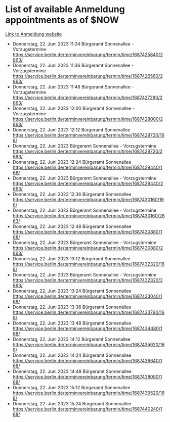# List of available Anmeldung appointments as of $NOW
[Link to Anmeldung website](https://service.berlin.de/terminvereinbarung/termin/tag.php?termin=1&anliegen[]=120686&dienstleisterlist=122210,122217,327316,122219,327312,122227,327314,122231,327346,122243,327348,122254,122252,329742,122260,329745,122262,329748,122271,327278,122273,327274,122277,327276,330436,122280,327294,122282,327290,122284,327292,122291,327270,122285,327266,122286,327264,122296,327268,150230,329760,122297,327286,122294,327284,122312,329763,122314,329775,122304,327330,122311,327334,122309,327332,317869,122281,327352,122279,329772,122283,122276,327324,122274,327326,122267,329766,122246,327318,122251,327320,122257,327322,122208,327298,122226,327300&herkunft=http%3A%2F%2Fservice.berlin.de%2Fdienstleistung%2F120686%2F)
- Donnerstag, 22. Juni 2023 11:24 Bürgeramt Sonnenallee - Vorzugstermine https://service.berlin.de/terminvereinbarung/termin/time/1687425840/2863/
- Donnerstag, 22. Juni 2023 11:36 Bürgeramt Sonnenallee - Vorzugstermine https://service.berlin.de/terminvereinbarung/termin/time/1687426560/2863/
- Donnerstag, 22. Juni 2023 11:48 Bürgeramt Sonnenallee - Vorzugstermine https://service.berlin.de/terminvereinbarung/termin/time/1687427280/2863/
- Donnerstag, 22. Juni 2023 12:00 Bürgeramt Sonnenallee - Vorzugstermine https://service.berlin.de/terminvereinbarung/termin/time/1687428000/2863/
- Donnerstag, 22. Juni 2023 12:12 Bürgeramt Sonnenallee https://service.berlin.de/terminvereinbarung/termin/time/1687428720/168/
- Donnerstag, 22. Juni 2023  Bürgeramt Sonnenallee - Vorzugstermine https://service.berlin.de/terminvereinbarung/termin/time/1687428720/2863/
- Donnerstag, 22. Juni 2023 12:24 Bürgeramt Sonnenallee https://service.berlin.de/terminvereinbarung/termin/time/1687429440/168/
- Donnerstag, 22. Juni 2023  Bürgeramt Sonnenallee - Vorzugstermine https://service.berlin.de/terminvereinbarung/termin/time/1687429440/2863/
- Donnerstag, 22. Juni 2023 12:36 Bürgeramt Sonnenallee https://service.berlin.de/terminvereinbarung/termin/time/1687430160/168/
- Donnerstag, 22. Juni 2023  Bürgeramt Sonnenallee - Vorzugstermine https://service.berlin.de/terminvereinbarung/termin/time/1687430160/2863/
- Donnerstag, 22. Juni 2023 12:48 Bürgeramt Sonnenallee https://service.berlin.de/terminvereinbarung/termin/time/1687430880/168/
- Donnerstag, 22. Juni 2023  Bürgeramt Sonnenallee - Vorzugstermine https://service.berlin.de/terminvereinbarung/termin/time/1687430880/2863/
- Donnerstag, 22. Juni 2023 13:12 Bürgeramt Sonnenallee https://service.berlin.de/terminvereinbarung/termin/time/1687432320/168/
- Donnerstag, 22. Juni 2023  Bürgeramt Sonnenallee - Vorzugstermine https://service.berlin.de/terminvereinbarung/termin/time/1687432320/2863/
- Donnerstag, 22. Juni 2023 13:24 Bürgeramt Sonnenallee https://service.berlin.de/terminvereinbarung/termin/time/1687433040/168/
- Donnerstag, 22. Juni 2023 13:36 Bürgeramt Sonnenallee https://service.berlin.de/terminvereinbarung/termin/time/1687433760/168/
- Donnerstag, 22. Juni 2023 13:48 Bürgeramt Sonnenallee https://service.berlin.de/terminvereinbarung/termin/time/1687434480/168/
- Donnerstag, 22. Juni 2023 14:12 Bürgeramt Sonnenallee https://service.berlin.de/terminvereinbarung/termin/time/1687435920/168/
- Donnerstag, 22. Juni 2023 14:24 Bürgeramt Sonnenallee https://service.berlin.de/terminvereinbarung/termin/time/1687436640/168/
- Donnerstag, 22. Juni 2023 14:48 Bürgeramt Sonnenallee https://service.berlin.de/terminvereinbarung/termin/time/1687438080/168/
- Donnerstag, 22. Juni 2023 15:12 Bürgeramt Sonnenallee https://service.berlin.de/terminvereinbarung/termin/time/1687439520/168/
- Donnerstag, 22. Juni 2023 15:24 Bürgeramt Sonnenallee https://service.berlin.de/terminvereinbarung/termin/time/1687440240/168/
